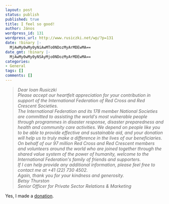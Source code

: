 ```yaml
---
layout: post
status: publish
published: true
title: I feel so good!
author: János
wordpress_id: 131
wordpress_url: http://www.rusiczki.net/wp/?p=131
date: !binary |-
  MjAwMy0wMy0yNiAwMTo0NDozMyArMDEwMA==
date_gmt: !binary |-
  MjAwMy0wMy0yNSAyMjo0NDozMyArMDEwMA==
categories:
- General
tags: []
comments: []
---
```

<blockquote><i>Dear Ioan Rusiczki<br />
Please accept our heartfelt appreciation for your contribution in support of the International Federation of Red Cross and Red Crescent Societies.<br />
The International Federation and its 178 member National Societies are committed to assisting the world's most vulnerable people through programmes in disaster response, disaster preparedness and health and community care activities. We depend on people like you to be able to provide effective and sustainable aid, and your donation will help us to truly make a difference in the lives of our beneficiaries.<br />
On behalf of our 97 million Red Cross and Red Crescent members and volunteers around the world who are joined together through the shared value system of the power of humanity, welcome to the International Federation's family of friends and supporters.<br />
If I can help provide any additional information, please feel free to contact me at +41 (22) 730 4502.<br />
Again, thank you for your kindness and generosity.<br />
Betsy Thurston<br />
Senior Officer for Private Sector Relations & Marketing</i></p></blockquote>
<p>Yes, I made a <a href="http://www.ifrc.org/helpnow/donate/donate_iraq.asp">donation</a>.</p>
